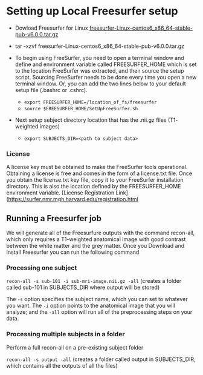 # Setting up Local Freesurfer setup

- Dowload Freesurfer for Linux [freesurfer-Linux-centos6_x86_64-stable-pub-v6.0.0.tar.gz](https://surfer.nmr.mgh.harvard.edu/fswiki/rel6downloads)
- tar -xzvf freesurfer-Linux-centos6_x86_64-stable-pub-v6.0.0.tar.gz
- To begin using FreeSurfer, you need to open a terminal window and define and environment variable called FREESURFER_HOME which is set to the location FreeSurfer was extracted, and then source the setup script. Sourcing FreeSurfer needs to be done every time you open a new terminal window. Or, you can add the two lines below to your default setup file (.bashrc or .cshrc).
    - ```export FREESURFER_HOME=/location_of_fs/freesurfer```
    - ```source $FREESURFER_HOME/SetUpFreeSurfer.sh```

- Next setup sebject directory location that has the .nii.gz files (T1- weighted images)
    - ```export SUBJECTS_DIR=<path to subject data>```
    
### License
A license key must be obtained to make the FreeSurfer tools operational. Obtaining a license is free and comes in the form of a license.txt file. Once you obtain the license.txt key file, copy it to your FreeSurfer installation directory. This is also the location defined by the FREESURFER_HOME environment variable.
[License Registration Link](https://surfer.nmr.mgh.harvard.edu/registration.html


## Running a Freesurfer job
We will generate all of the Freesurfure outputs with the command recon-all, which only requires a T1-weighted anatomical image with good contrast between the white matter and the grey matter. Once you Download and Install Freesurfer you can run the following command

### Processing one subject
   ```recon-all -s sub-101 -i sub-mri-image.nii.gz -all``` (creates a folder called sub-101 in SUBJECTS_DIR where output will be stored)
 
   The ```-s``` option specifies the subject name, which you can set to whatever you want. The ```-i``` option points to the anatomical image that you will analyze; and the ```-all``` option will run all of the preprocessing steps on your data.
  
### Processing multiple subjects in a folder
Perform a full recon-all on a pre-existing subject folder

```recon-all -s output -all``` (creates a folder called output in SUBJECTS_DIR, which contains all the outputs of all the files)
